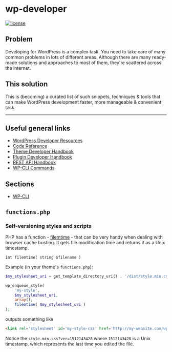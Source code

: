 # wp-developer

[![license](https://img.shields.io/github/license/selrond/wp-developer.svg?style=flat-square)](https://choosealicense.com/licenses/mit/)

## Problem

Developing for WordPress is a complex task. You need to take care of many common problems in lots of different areas. Although there are many ready-made solutions and approaches to most of them, they're scattered across the internet.  

## This solution

This is (becoming) a curated list of such snippets, techniques & tools that can make WordPress development faster, more manageable & convenient task.

---

## Useful general links

- [WordPress Developer Resources](https://developer.wordpress.org/)
- [Code Reference](https://developer.wordpress.org/reference/)
- [Theme Developer Handbook](https://developer.wordpress.org/themes/)
- [Plugin Developer Handbook](https://developer.wordpress.org/plugins/)
- [REST API Handbook](https://developer.wordpress.org/rest-api/)
- [WP-CLI Commands](https://developer.wordpress.org/cli/commands/)

## Sections

- [WP-CLI](wp-cli/REAMDE.md)

## `functions.php`

### Self-versioning styles and scripts

PHP has a function - [filemtime](https://secure.php.net/manual/en/function.filemtime.php) - that can be very handy when dealing with browser cache busting. It gets file modification time and returns it as a Unix timestamp.

`int filemtime( string $filename )`

Example (in your theme's `functions.php`):

```php
$my_stylesheet_uri = get_template_directory_uri() . '/dist/style.min.css';

wp_enqueue_style( 
	'my-style',
	$my_stylesheet_uri, 
	array(), 
	filemtime( $my_stylesheet_uri ) 
);
```

outputs something like 

```html
<link rel='stylesheet' id='my-style-css' href='http://my-website.com/wp-content/themes/my-theme/dist/style.min.css?ver=1512143428' type='text/css' media='all' />
```

Notice the `style.min.css?ver=1512143428` where `1512143428` is a Unix timestamp, which represents the last time you edited the file.
